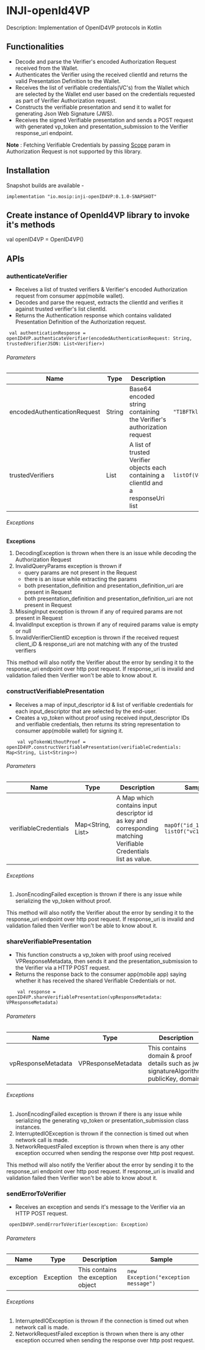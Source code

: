 # INJI-openId4VP

Description: Implementation of OpenID4VP protocols in Kotlin

## Functionalities

- Decode and parse the Verifier's encoded Authorization Request received from the Wallet.
- Authenticates the Verifier using the received clientId and returns the valid Presentation Definition to the Wallet.
- Receives the list of verifiable credentials(VC's) from the Wallet which are selected by the Wallet end user based on the credentials requested as part of Verifier Authorization request.
- Constructs the verifiable presentation and send it to wallet for generating Json Web Signature (JWS).
- Receives the signed Verifiable presentation and sends a POST request with generated vp_token and presentation_submission to the Verifier response_uri endpoint.

**Note** : Fetching Verifiable Credentials by passing [Scope](https://openid.net/specs/openid-4-verifiable-presentations-1_0.html#name-using-scope-parameter-to-re) param in Authorization Request is not supported by this library. 

## Installation

Snapshot builds are available - 

```
implementation "io.mosip:inji-openID4VP:0.1.0-SNAPSHOT"
```

## Create instance of OpenId4VP library to invoke it's methods
val openID4VP = OpenID4VP()

## APIs

### authenticateVerifier
- Receives a list of trusted verifiers & Verifier's encoded Authorization request from consumer app(mobile wallet).
- Decodes and parse the request, extracts the clientId and verifies it against trusted verifier's list clientId.
- Returns the Authentication response which contains validated Presentation Definition of the Authorization request.

```
 val authenticationResponse = openID4VP.authenticateVerifier(encodedAuthenticationRequest: String, trustedVerifierJSON: List<Verifier>)
```

###### Parameters

| Name                         | Type           | Description                                                                          | Sample                                                                                     |
|------------------------------|----------------|--------------------------------------------------------------------------------------|--------------------------------------------------------------------------------------------|
| encodedAuthenticationRequest | String         | Base64 encoded string containing the Verifier's authorization request                | `"T1BFTklENFZQOi8vYXV0"`                                                                   |
| trustedVerifiers             | List<Verifier> | A list of trusted Verifier objects each containing a clientId and a responseUri list | `listOf(Verifier("https://verify.env1.net",listOf("https://verify.env1.net/responseUri"))` |


###### Exceptions

**Exceptions**

1. DecodingException is thrown when there is an issue while decoding the Authorization Request
2. InvalidQueryParams exception is thrown if
   * query params are not present in the Request
   * there is an issue while extracting the params
   * both presentation_definition and presentation_definition_uri are present in Request
   * both presentation_definition and presentation_definition_uri are not present in Request
3. MissingInput exception is thrown if any of required params are not present in Request
4. InvalidInput exception is thrown if any of required params value is empty or null
5. InvalidVerifierClientID exception is thrown if the received request client_iD & response_uri are not matching with any of the trusted verifiers

This method will also notify the Verifier about the error by sending it to the response_uri endpoint over http post request. If response_uri is invalid and validation failed then Verifier won't be able to know about it. 

### constructVerifiablePresentation
- Receives a map of input_descriptor id & list of verifiable credentials for each input_descriptor that are selected by the end-user.
- Creates a vp_token without proof using received input_descriptor IDs and verifiable credentials, then returns its string representation to consumer app(mobile wallet) for signing it.

```
    val vpTokenWithoutProof = openID4VP.constructVerifiablePresentation(verifiableCredentials: Map<String, List<String>>)
```

###### Parameters

| Name                   | Type                       | Description                                                                                                      | Sample                                   |
|------------------------|----------------------------|------------------------------------------------------------------------------------------------------------------|------------------------------------------|
| verifiableCredentials  | Map<String, List<String>>  | A Map which contains input descriptor id as key and corresponding matching Verifiable Credentials list as value. | `mapOf("id_123" to listOf("vc1","vc2"))` |


###### Exceptions

1. JsonEncodingFailed exception is thrown if there is any issue while serializing the vp_token without proof.

This method will also notify the Verifier about the error by sending it to the response_uri endpoint over http post request. If response_uri is invalid and validation failed then Verifier won't be able to know about it.

### shareVerifiablePresentation
- This function constructs a vp_token with proof using received VPResponseMetadata, then sends it and the presentation_submission to the Verifier via a HTTP POST request.
- Returns the response back to the consumer app(mobile app) saying whether it has received the shared Verifiable Credentials or not.

```
    val response = openID4VP.shareVerifiablePresentation(vpResponseMetadata: VPResponseMetadata)
```

###### Parameters

| Name                | Type                | Description                                                                             | Sample                                                                                                                                                             |
|---------------------|---------------------|-----------------------------------------------------------------------------------------|--------------------------------------------------------------------------------------------------------------------------------------------------------------------|
| vpResponseMetadata  | VPResponseMetadata  | This contains domain & proof details such as jws, signatureAlgorithm, publicKey, domain | `VPResponseMetadata(jws = "eyJiweyrtwegrfwwaBKCGSwxjpa5suaMtgnQ",signatureAlgorithm = "RsaSignature2018",publicKey = "publicKey",domain = "https://domain.net")")` |


###### Exceptions

1. JsonEncodingFailed exception is thrown if there is any issue while serializing the generating vp_token or presentation_submission class instances.
2. InterruptedIOException is thrown if the connection is timed out when network call is made.
3. NetworkRequestFailed exception is thrown when there is any other exception occurred when sending the response over http post request.

This method will also notify the Verifier about the error by sending it to the response_uri endpoint over http post request. If response_uri is invalid and validation failed then Verifier won't be able to know about it.

### sendErrorToVerifier
- Receives an exception and sends it's message to the Verifier via an HTTP POST request.

```
 openID4VP.sendErrorToVerifier(exception: Exception)
```

###### Parameters

| Name      | Type      | Description                        | Sample                           |
|-----------|-----------|------------------------------------|----------------------------------|
| exception | Exception | This contains the exception object | `new Exception("exception message")` |


###### Exceptions

1. InterruptedIOException is thrown if the connection is timed out when network call is made.
2. NetworkRequestFailed exception is thrown when there is any other exception occurred when sending the response over http post request.